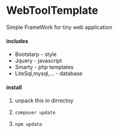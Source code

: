 # WebToolTemplate

Simple FrameWork for tiny web application

#### includes
 - Bootstarp - style
 - Jquery - javascript
 - Smarty - php templates
 - LiteSql,mysql,... - database
  
  
  #### install
  1. unpack this in dirrectoy
  
  2. `composer update`
  
  3. `npm update`
